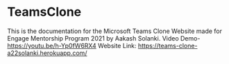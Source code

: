 # TeamsClone

This is the documentation for the Microsoft Teams Clone Website made for Engage Mentorship Program 2021 by Aakash Solanki.
Video Demo- https://youtu.be/h-Yp0fW6RX4
Website Link: https://teams-clone-a22solanki.herokuapp.com/

